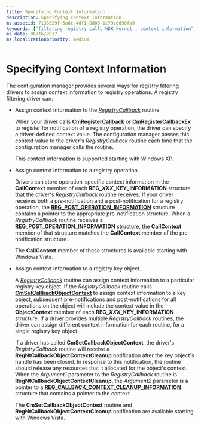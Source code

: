 ```yaml
---
title: Specifying Context Information
description: Specifying Context Information
ms.assetid: 7133529f-5a6c-4df1-8d03-1c79c0d98fa9
keywords: ["filtering registry calls WDK kernel , context information", "registry filtering drivers WDK kernel , context information", "context information", "context information WDK filter registry call"]
ms.date: 06/16/2017
ms.localizationpriority: medium
---
```


# Specifying Context Information


The configuration manager provides several ways for registry filtering drivers to assign context information to registry operations. A registry filtering driver can:

-   Assign context information to the [*RegistryCallback*](https://docs.microsoft.com/windows-hardware/drivers/ddi/wdm/nc-wdm-ex_callback_function) routine.

    When your driver calls [**CmRegisterCallback**](https://docs.microsoft.com/windows-hardware/drivers/ddi/wdm/nf-wdm-cmregistercallback) or [**CmRegisterCallbackEx**](https://docs.microsoft.com/windows-hardware/drivers/ddi/wdm/nf-wdm-cmregistercallbackex) to register for notification of a registry operation, the driver can specify a driver-defined context value. The configuration manager passes this context value to the driver's *RegistryCallback* routine each time that the configuration manager calls the routine.

    This context information is supported starting with Windows XP.

-   Assign context information to a registry operation.

    Drivers can store operation-specific context information in the **CallContext** member of each **REG\_*XXX*\_KEY\_INFORMATION** structure that the driver's *RegistryCallback* routine receives. If your driver receives both a pre-notification and a post-notification for a registry operation, the [**REG\_POST\_OPERATION\_INFORMATION**](https://docs.microsoft.com/windows-hardware/drivers/ddi/wdm/ns-wdm-_reg_post_operation_information) structure contains a pointer to the appropriate pre-notification structure. When a *RegistryCallback* routine receives a **REG\_POST\_OPERATION\_INFORMATION** structure, the **CallContext** member of that structure matches the **CallContext** member of the pre-notification structure.

    The **CallContext** member of these structures is available starting with Windows Vista.

-   Assign context information to a registry key object.

    A [*RegistryCallback*](https://docs.microsoft.com/windows-hardware/drivers/ddi/wdm/nc-wdm-ex_callback_function) routine can assign context information to a particular registry key object. If the *RegistryCallback* routine calls [**CmSetCallbackObjectContext**](https://docs.microsoft.com/windows-hardware/drivers/ddi/wdm/nf-wdm-cmsetcallbackobjectcontext) to assign context information to a key object, subsequent pre-notifications and post-notifications for all operations on the object will include the context value in the **ObjectContext** member of each **REG\_*XXX*\_KEY\_INFORMATION** structure. If a driver provides multiple *RegistryCallback* routines, the driver can assign different context information for each routine, for a single registry key object.

    If a driver has called **CmSetCallbackObjectContext**, the driver's *RegistryCallback* routine will receive a **RegNtCallbackObjectContextCleanup** notification after the key object's handle has been closed. In response to this notification, the routine should release any resources that it allocated for the object's context. When the *Argument1* parameter to the *RegistryCallback* routine is **RegNtCallbackObjectContextCleanup**, the *Argument2* parameter is a pointer to a [**REG\_CALLBACK\_CONTEXT\_CLEANUP\_INFORMATION**](https://docs.microsoft.com/windows-hardware/drivers/ddi/wdm/ns-wdm-_reg_callback_context_cleanup_information) structure that contains a pointer to the context.

    The **CmSetCallbackObjectContext** routine and **RegNtCallbackObjectContextCleanup** notification are available starting with Windows Vista.

 

 




